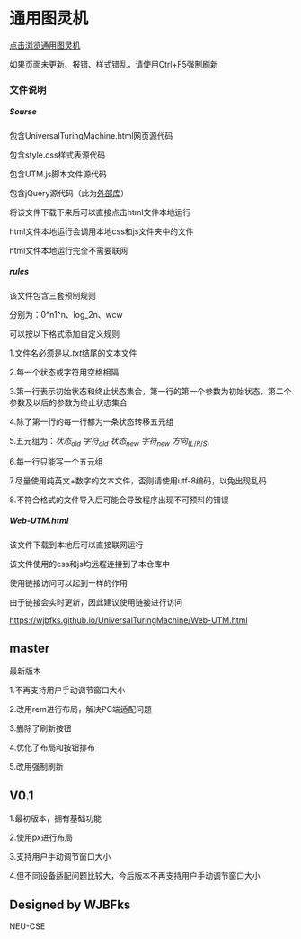 # 通用图灵机

[点击浏览通用图灵机](https://wjbfks.github.io/UniversalTuringMachine/Web-UTM.html)

如果页面未更新、报错、样式错乱，请使用Ctrl+F5强制刷新

### 文件说明

##### Sourse

 包含UniversalTuringMachine.html网页源代码

 包含style.css样式表源代码

 包含UTM.js脚本文件源代码

 包含jQuery源代码（此为[外部库](https://code.jquery.com/jquery-3.5.1.min.js)）

 将该文件下载下来后可以直接点击html文件本地运行

 html文件本地运行会调用本地css和js文件夹中的文件

 html文件本地运行完全不需要联网

##### rules

 该文件包含三套预制规则

 分别为：0^n1^n、log_2n、wcw

 可以按以下格式添加自定义规则

 1.文件名必须是以$.txt$结尾的文本文件

 2.每一个状态或字符用空格相隔

 3.第一行表示初始状态和终止状态集合，第一行的第一个参数为初始状态，第二个参数及以后的参数为终止状态集合

 4.除了第一行的每一行都为一条状态转移五元组

 5.五元组为：$状态_{old}$  $字符_{old}$  $状态_{new}$  $字符_{new}$  $方向_{(L/R/S)}$

 6.每一行只能写一个五元组

 7.尽量使用纯英文+数字的文本文件，否则请使用utf-8编码，以免出现乱码

 8.不符合格式的文件导入后可能会导致程序出现不可预料的错误

##### Web-UTM.html

 该文件下载到本地后可以直接联网运行

 该文件使用的css和js均远程连接到了本仓库中

 使用链接访问可以起到一样的作用

 由于链接会实时更新，因此建议使用链接进行访问

 https://wjbfks.github.io/UniversalTuringMachine/Web-UTM.html

## master

最新版本

1.不再支持用户手动调节窗口大小

2.改用rem进行布局，解决PC端适配问题

3.删除了刷新按钮

4.优化了布局和按钮排布

5.改用强制刷新

## V0.1

1.最初版本，拥有基础功能

2.使用px进行布局

3.支持用户手动调节窗口大小

4.但不同设备适配问题比较大，今后版本不再支持用户手动调节窗口大小

## Designed by WJBFks

NEU-CSE

